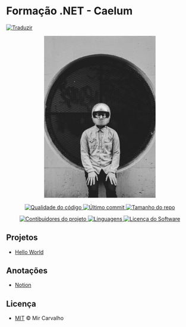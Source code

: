 # Formação .NET - Caelum 
<!--[![Doações](https://img.shields.io/badge/Doações-brightgreen.svg)](https://www.paypal.com/cgi-bin/webscr?cmd=_donations&business=BKXUAMJSNZN46&item_name=Thanks+for+Help+me%21&currency_code=BRL&source=url)-->

<!-- Traduzir -->
<a href="./README.md">
  <img alt="Traduzir" src="https://img.shields.io/badge/Versão_Original-en-blue.svg">
</a>

<!-- Banner -->
<p align="center">
  <a href="" target="_blank" >
    <img alt="Banner" src="./.github/assets/background.jpg" width="300" />
  </a>
</p>

<!-- Primeiros badges -->
<p align="center">
  <!-- Codacy -->
  <a href="https://www.codacy.com/manual/deppbrazil/repository-patterns?utm_source=github.com&amp;utm_medium=referral&amp;utm_content=deppbrazil/repository-patterns&amp;utm_campaign=Badge_Grade">
    <img alt="Qualidade do código" src="https://api.codacy.com/project/badge/Grade/61cb2455f6ab4d809986f7d995623c3d"/>
  </a>
  <!-- Último commit -->
  <a href="https://github.com/deppbrazil/repository-patterns/commits/master">
    <img alt="Último commit" src="https://img.shields.io/github/last-commit/deppbrazil/repository-patterns.svg">
  </a>
  <!-- Tamanho do repo -->
  <a href="https://github.com/deppbrazil/repository-patterns">
    <img alt="Tamanho do repo" src="https://img.shields.io/github/repo-size/deppbrazil/repository-patterns.svg?color=brightgreen" />
  </a>
</p>

<!-- Segundos badges -->
<p align="center">
  <!-- Contibuidores -->
  <a href="https://github.com/deppbrazil/repository-patterns/graphs/contributors">
    <img alt="Contibuidores do projeto" src="https://img.shields.io/github/contributors/deppbrazil/repository-patterns.svg?color=blue" />
  </a>
  <!-- Linguagens -->
  <a href="https://github.com/deppbrazil/repository-patterns">
    <img alt="Linguagens" src="https://img.shields.io/github/languages/count/deppbrazil/repository-patterns.svg" />
  </a>
  <!-- Licença -->
  <a href="./LICENSE">
    <img alt="Licença do Software" src="https://img.shields.io/badge/license-MIT-blue.svg">
  </a>
</p>

## Projetos
*   [Hello World]()

## Anotações
*   [Notion](https://www.notion.so/Forma-o-NET-e103bdd244524f019c853d4759f0d298)

## Licença 
*   [MIT](./LICENSE) &copy; Mir Carvalho